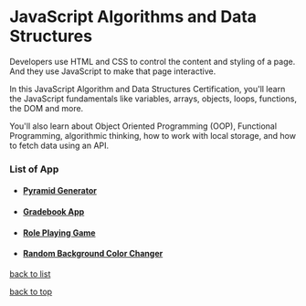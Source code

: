 <div id=top></div>

# JavaScript Algorithms and Data Structures

Developers use HTML and CSS to control the
content and styling of a page. And they use
JavaScript to make that page interactive.

In this JavaScript Algorithm and Data Structures Certification,
you'll learn the JavaScript fundamentals like variables,
arrays, objects, loops, functions, the DOM and more.

You'll also learn about Object Oriented Programming (OOP),
Functional Programming, algorithmic thinking, how to work
with local storage, and how to fetch data using an API.

### List of App

- #### [Pyramid Generator](https://github.com/AndriiKot/JS__Pyramid_Generator__FreeCodeCamp)
- #### [Gradebook App](https://github.com/AndriiKot/JS__Gradebook_App__FreeCodeCamp)
- #### [Role Playing Game](https://github.com/AndriiKot/JS__Role_Playing_Game__FreeCodeCamp)

- #### [Random Background Color Changer](https://github.com/AndriiKot/JS__Random_Background_Color_Changer__freeCodeCamp)

[back to list](#list-of-app)

[back to top](#top)



